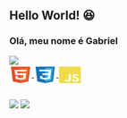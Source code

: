 <h2>Hello World! 😆 </h2> 
<h3> Olá, meu nome é Gabriel </h3>
<div>
  <a href="https://github.com/gabrielmsoares">
  <img height="160em" src="https://github-readme-stats.vercel.app/api?username=gabrielmsoares&show_icons=true&theme=dark&include_all_commits=true&count_private=true"/>
    </div>
 
  <div>
  <img align="center" alt="Rafa-HTML" height="30" width="40" src="https://raw.githubusercontent.com/devicons/devicon/master/icons/html5/html5-original.svg">
  <img align="center" alt="Rafa-CSS" height="30" width="40" src="https://raw.githubusercontent.com/devicons/devicon/master/icons/css3/css3-original.svg">
  <img align="center" alt="Rafa-Js" height="30" width="40" src="https://raw.githubusercontent.com/devicons/devicon/master/icons/javascript/javascript-plain.svg">
  </div>
  
  ##
  <div>
  <a href="https://instagram.com/gabriel.msoares" target="_blank"><img src="https://img.shields.io/badge/-Instagram-%23E4405F?style=for-the-badge&logo=instagram&logoColor=white" target="_blank"></a>
  <a href="https://www.linkedin.com/in/gabriel-soares-38a818214/" target="_blank"><img src="https://img.shields.io/badge/LinkedIn-0077B5?style=for-the-badge&logo=linkedin&logoColor=white" target="_blank"></a>
  </div>

